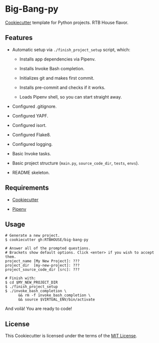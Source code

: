 # Big-Bang-py

[Cookiecutter](https://github.com/audreyr/cookiecutter) template for Python projects. RTB House flavor.


## Features

+ Automatic setup via `./finish_project_setup` script, which: 

    + Installs app dependencies via Pipenv.
    
    + Installs Invoke Bash completion.
    
    + Initializes git and makes first commit.
    
    + Installs pre-commit and checks if it works.
    
    + Loads Pipenv shell, so you can start straight away.

+ Configured .gitignore.

+ Configured YAPF.

+ Configured isort.

+ Configured Flake8.

+ Configured logging.

+ Basic Invoke tasks.

+ Basic project structure (`main.py`, `source_code_dir`, `tests`, `envs`).

+ README skeleton.


## Requirements

+ [Cookiecutter](https://cookiecutter.readthedocs.io/en/latest/installation.html#install-cookiecutter)

+ [Pipenv](https://pipenv.readthedocs.io/en/latest/install/#installing-pipenv)


## Usage

```console
# Generate a new project.
$ cookiecutter gh:RTBHOUSE/big-bang-py

# Answer all of the prompted questions.
# Brackets show default options. Click <enter> if you wish to accept them.
project_name [My New Project]: ???
project_dir  [my-new-project]: ???
project_source_code_dir [src]: ???

# Finish with:
$ cd $MY_NEW_PROJECT_DIR
$ ./finish_project_setup
$ ./invoke_bash_completion \
      && rm -f invoke_bash_completion \
      && source $VIRTUAL_ENV/bin/activate

```

And voilà! You are ready to code!


## License

This Cookiecutter is licensed under the terms of the [MIT License](/LICENSE).
